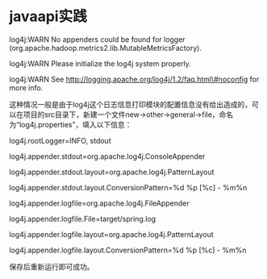 # javaapi实践



log4j:WARN No appenders could be found for logger \(org.apache.hadoop.metrics2.lib.MutableMetricsFactory\).

log4j:WARN Please initialize the log4j system properly.

log4j:WARN See http://logging.apache.org/log4j/1.2/faq.html\#noconfig for more info.



这种情况一般是由于log4j这个日志信息打印模块的配置信息没有给出造成的，可以在项目的src目录下，新建一个文件new-&gt;other-&gt;general-&gt;file，命名为“log4j.properties”，填入以下信息：



log4j.rootLogger=INFO, stdout

log4j.appender.stdout=org.apache.log4j.ConsoleAppender

log4j.appender.stdout.layout=org.apache.log4j.PatternLayout

log4j.appender.stdout.layout.ConversionPattern=%d %p \[%c\] - %m%n

log4j.appender.logfile=org.apache.log4j.FileAppender

log4j.appender.logfile.File=target/spring.log

log4j.appender.logfile.layout=org.apache.log4j.PatternLayout

log4j.appender.logfile.layout.ConversionPattern=%d %p \[%c\] - %m%n

保存后重新运行即可成功。

